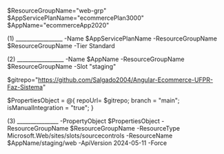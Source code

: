 $ResourceGroupName="web-grp"
$AppServicePlanName="ecommercePlan3000"
$AppName="ecommerceApp2020"

(1) _________________ -Name $AppServicePlanName -ResourceGroupName $ResourceGroupName -Tier Standard

(2) _________________ -Name $AppName -ResourceGroupName $ResourceGroupName -Slot "staging"

$gitrepo="https://github.com/Salgado2004/Angular-Ecommerce-UFPR-Faz-Sistema"

$PropertiesObject = @{
    repoUrl= $gitrepo;
    branch = "main";
    isManualIntegration = "true";
}

(3) _______________ -PropertyObject $PropertiesObject -ResourceGroupName $ResourceGroupName
-ResourceType Microsoft.Web/sites/slots/sourcecontrols
-ResourceName $AppName/staging/web -ApiVersion 2024-05-11 -Force